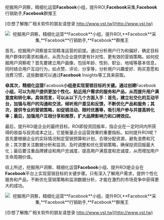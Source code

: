 挖掘用户洞察，精细化运营**Facebook**小组，提升ROI,**Facebook**采集,**Facebook**行销助手,**Facebook**群推王

[😍想了解推广相关软件的朋友请登录 http://www.vst.tw](http://www.vst.tw)

 <center><img src="https://vst.tw/MP4/tuiguang/png/1.png" alt="挖掘用户洞察，精细化运营**Facebook**小组，提升ROI,**Facebook**采集,**Facebook**行销助手,**Facebook**群推王"></center>

首先，挖掘用户洞察是实现精准运营的前提。通过分析用户行为和偏好，确定目标用户群体的需求和痛点，从而为企业提供更有针对性、更有效的营销策略。如何挖掘用户洞察呢？首先要建立用户画像，包括年龄、性别、职业、地域等基本信息，同时结合用户互动行为，如点赞、评论、分享等，分析用户兴趣爱好、购买意愿和消费习惯，这些数据可以通过**Facebook** Insights等工具来获取。

**😄其次，精细化运营**Facebook**小组是实现营销目标的关键。通过创建**Facebook**小组，可以为用户提供更加个性化、贴近用户需求的服务和产品，从而提升用户满意度和转化率。具体而言，可以从以下几个方面入手：首先，建立社交化的互动平台，加强与用户的沟通和交流，倾听用户意见和反馈，不断优化产品和服务；其次，提供专业的营销策略，如促销活动、限时优惠等，吸引用户参与并提高转化率；最后，加强用户互相分享和推荐，扩大品牌影响力和口碑效应。**

最后，提升ROI是企业的最终目标。ROI即投资回报率，指企业在一定时间内所获得的收益与投资成本之比，它是衡量企业运营效果的重要指标。如何提升ROI呢？首先要根据企业的实际情况制定营销预算和计划，合理分配资源，避免浪费和冗余；其次要关注数据分析和监测，及时调整和优化营销策略，确保投资回报最大化；最后要注重品牌建设和用户忠诚度，提高用户满意度和忠诚度，从而增加用户生命周期价值。

综上所述，挖掘用户洞察、精细化运营**Facebook**小组、提升ROI是企业在**Facebook**平台上实现营销目标的关键步骤。只有深入了解用户需求，提供个性化服务和产品，不断优化营销策略和监测数据分析，才能在激烈的市场竞争中获得更大的成功。

 <center><img src="https://vst.tw/MP4/tuiguang/png/5.png" alt="挖掘用户洞察，精细化运营**Facebook**小组，提升ROI,**Facebook**采集,**Facebook**行销助手,**Facebook**群推王"></center>

[😍想了解推广相关软件的朋友请登录 http://www.vst.tw](http://www.vst.tw)



